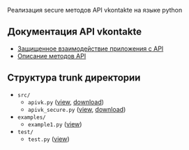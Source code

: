 Реализация secure методов API vkontakte на языке python

## Документация API vkontakte ##
  * [Защищенное взаимодействие приложения с API](http://vkontakte.ru/pages.php?id=2372591)
  * [Описание методов API](http://vkontakte.ru/pages.php?id=2369282)

## Структура trunk директории ##
  * `src/`
    * `apivk.py` ([view](http://code.google.com/p/apivk-py/source/browse/trunk/src/apivk.py), [download](http://apivk-py.googlecode.com/svn/trunk/src/apivk.py))
    * `apivk_secure.py` ([view](http://code.google.com/p/apivk-py/source/browse/trunk/src/apivk_secure.py), [download](http://apivk-py.googlecode.com/svn/trunk/src/apivk_secure.py))
  * `examples/`
    * `example1.py` ([view](http://code.google.com/p/apivk-py/source/browse/trunk/examples/example1.py))
  * `test/`
    * `test.py` ([view](http://code.google.com/p/apivk-py/source/browse/trunk/test/test.py))
